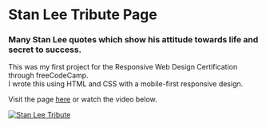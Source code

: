 # Stan Lee Tribute Page

### Many Stan Lee quotes which show his attitude towards life and secret to success.  
This was my first project for the Responsive Web Design Certification through freeCodeCamp.  
I wrote this using HTML and CSS with a mobile-first responsive design.  

Visit the page [here](http://marthadawn.com/Stan%20Lee%20Tribute/index.html "Stan Lee Tribute Page") or watch the video below.

[![Stan Lee Tribute](http://img.youtube.com/vi/jbZuNXhKoWw/0.jpg)](http://www.youtube.com/watch?v=jbZuNXhKoWw "Stan Lee Tribute")
